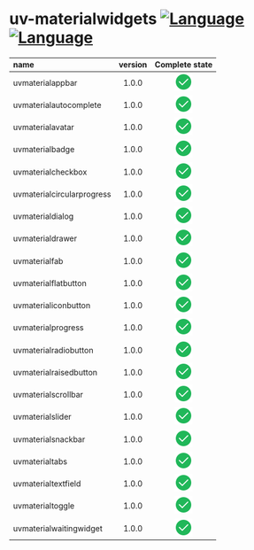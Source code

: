 # uv-materialwidgets [![Language](https://img.shields.io/badge/language-c++-brightgreen.svg)](https://github.com/crucal-crucal/uv-materialwidgets.git) [![Language](https://img.shields.io/badge/language-cmake-brightgreen.svg)](https://github.com/crucal-crucal/uv-materialwidgets.git)
| name                       | version |               Complete state               |
|:---------------------------|:-------:|:------------------------------------------:|
| uvmaterialappbar           |  1.0.0  | ![checked](./mdresource/finished_16px.svg) |
| uvmaterialautocomplete     |  1.0.0  | ![checked](./mdresource/finished_16px.svg) |
| uvmaterialavatar           |  1.0.0  | ![checked](./mdresource/finished_16px.svg) |
| uvmaterialbadge            |  1.0.0  | ![checked](./mdresource/finished_16px.svg) |
| uvmaterialcheckbox         |  1.0.0  | ![checked](./mdresource/finished_16px.svg) |
| uvmaterialcircularprogress |  1.0.0  | ![checked](./mdresource/finished_16px.svg) |
| uvmaterialdialog           |  1.0.0  | ![checked](./mdresource/finished_16px.svg) |
| uvmaterialdrawer           |  1.0.0  | ![checked](./mdresource/finished_16px.svg) |
| uvmaterialfab              |  1.0.0  | ![checked](./mdresource/finished_16px.svg) |
| uvmaterialflatbutton       |  1.0.0  | ![checked](./mdresource/finished_16px.svg) |
| uvmaterialiconbutton       |  1.0.0  | ![checked](./mdresource/finished_16px.svg) |
| uvmaterialprogress         |  1.0.0  | ![checked](./mdresource/finished_16px.svg) |
| uvmaterialradiobutton      |  1.0.0  | ![checked](./mdresource/finished_16px.svg) |
| uvmaterialraisedbutton     |  1.0.0  | ![checked](./mdresource/finished_16px.svg) |
| uvmaterialscrollbar        |  1.0.0  | ![checked](./mdresource/finished_16px.svg) |
| uvmaterialslider           |  1.0.0  | ![checked](./mdresource/finished_16px.svg) |
| uvmaterialsnackbar         |  1.0.0  | ![checked](./mdresource/finished_16px.svg) |
| uvmaterialtabs             |  1.0.0  | ![checked](./mdresource/finished_16px.svg) |
| uvmaterialtextfield        |  1.0.0  | ![checked](./mdresource/finished_16px.svg) |
| uvmaterialtoggle           |  1.0.0  | ![checked](./mdresource/finished_16px.svg) |
| uvmaterialwaitingwidget    |  1.0.0  | ![checked](./mdresource/finished_16px.svg) |